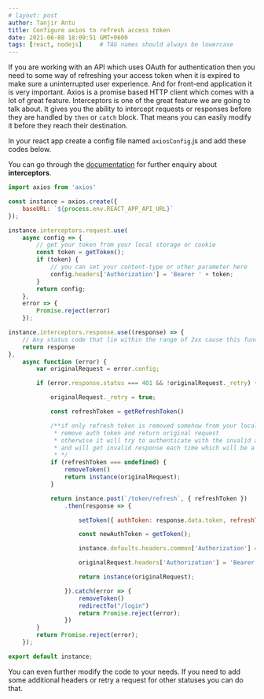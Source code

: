 ```yaml
---
# layout: post
author: Tanjir Antu
title: Configure axios to refresh access token
date: 2021-06-08 18:09:51 GMT+0600
tags: [react, nodejs]     # TAG names should always be lowercase
---
```


If you are working with an API which uses OAuth for authentication then you need to some way of refreshing your access token when it is expired to make sure a uninterrupted user experience. And for front-end application it is very important.
Axios is a promise based HTTP client which comes with a lot of great feature. Interceptors is one of the great feature we are going to talk about. It gives you the ability to intercept requests or responses before they are handled by `then` or `catch` block. That means you can easily modify it before they reach their destination.

In your react app create a config file named `axiosConfig`.js and add these codes below.

You can go through the [documentation](https://github.com/axios/axios#interceptors) for further enquiry about **interceptors**.

```javascript
import axios from 'axios'

const instance = axios.create({
	baseURL: `${process.env.REACT_APP_API_URL}`
});

instance.interceptors.request.use(
	async config => {
    	// get your token from your local storage or cookie
		const token = getToken();
		if (token) {
        	// you can set your content-type or other parameter here
			config.headers['Authorization'] = 'Bearer ' + token;
		}
		return config;
	},
	error => {
		Promise.reject(error)
	});

instance.interceptors.response.use((response) => {
    // Any status code that lie within the range of 2xx cause this function to trigger
	return response
},
	async function (error) {
		var originalRequest = error.config;

		if (error.response.status === 401 && !originalRequest._retry) {

			originalRequest._retry = true;

			const refreshToken = getRefreshToken()

			/**if only refresh token is removed somehow from your local storage
			 * remove auth token and return original request
			 * otherwise it will try to authenticate with the invalid authToken
			 * and will get invalid response each time which will be a fail attempt to login
			 * */
			if (refreshToken === undefined) {
				removeToken()
				return instance(originalRequest);
			}

			return instance.post(`/token/refresh`, { refreshToken })
				.then(response => {

					setToken({ authToken: response.data.token, refreshToken: response.data.refreshToken })

					const newAuthToken = getToken();

					instance.defaults.headers.common['Authorization'] = 'Bearer ' + newAuthToken;

					originalRequest.headers['Authorization'] = 'Bearer ' + newAuthToken;

					return instance(originalRequest);

				}).catch(error => {
					removeToken()
					redirectTo("/login")
                    return Promise.reject(error);
				})
		}
		return Promise.reject(error);
	});

export default instance;
```

 You can even further modify the code to your needs. If you need to add some additional headers or retry a request for other statuses you can do that.